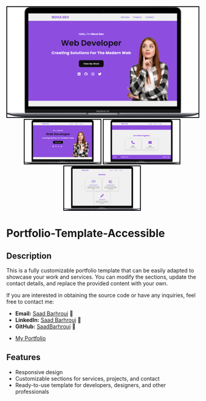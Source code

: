 
<div style="text-align: center;">
    <img src="preview/2.preview.png" alt="Portfolio Preview" width="600" style="border: 2px solid #000; display: inline-block;">
    
</div>
<div style="text-align: center;">
    <img src="preview/2.preview.png" alt="Portfolio Preview" width="200" style="border: 2px solid #000; display: inline-block;">
    <img src="preview/3.preview.png" alt="Portfolio Preview" width="200" style="border: 2px solid #000; display: inline-block;">
    <img src="preview/4.preview.png" alt="Portfolio Preview" width="200" style="border: 2px solid #000; display: inline-block;">
</div>

# Portfolio-Template-Accessible

## Description
This is a fully customizable portfolio template that can be easily adapted to showcase your work and services. You can modify the sections, update the contact details, and replace the provided content with your own.

If you are interested in obtaining the source code or have any inquiries, feel free to contact me:
- **Email:** [Saad Barhrouj](saad.barhrouj@etu.uae.ac.ma) 📧
- **LinkedIn:** [Saad Barhrouj](https://www.linkedin.com/in/saad-barhrouj-b37270295/) 💼
- **GitHub:** [SaadBarhrouj](https://github.com/SaadBarhrouj) 🐙
-  <p> <a href="https://portfolio-saad-barhrouj.netlify.app/" target="_blank">My Portfolio</a></p> 


## Features
- Responsive design
- Customizable sections for services, projects, and contact
- Ready-to-use template for developers, designers, and other professionals


